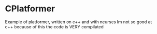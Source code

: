 # CPlatformer
Example of platformer, written on c++ and with ncurses
Im not so good at c++ because of this the code is VERY compilated
